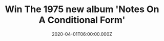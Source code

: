 ---
campaign-uuid: "c-5ebe379c-9187-4a0a-b5e5-9bb179eb6776"
type: "Competition"
category: "Music"
date: "2020-04-01T06:00:00.000Z"
end-date: "2020-07-01T23:59:00.000Z"
disable-form: false
is_promoted: true
has_entry_page: true
title: "Win The 1975 new album 'Notes On A Conditional Form'"
competition-description: "<p>In order to celebrate the release of the fourth new record\
  \ from the British band The 1975, we have managed to get our hands on one copy of\
  \ 'Notes On A Conditional Form' for you to add it to your collection.</p>\n<p>The\
  \ album follows last year’s ‘A Brief Inquiry Into Online Relationships’, which together\
  \ are part of the ‘Music For Cars’ era of the band. If you are their biggest fan...\
  \ think no more and enter below for a chance to win it now!</p>\n"
hero-header: "Win The 1975 new album 'Notes On A Conditional Form'"
terms-confirmation: "N/A"
banner-img: "https://assets.expresslyapp.com/asset-de741fa6-4a02-438d-8d2d-d534c5201661.jpg"
logo-left-href: "aaa.nme.com"
logo-left-image: "https://assets.expresslyapp.com/asset-5c71b744-bf83-4b67-af13-14271daf1b9e.jpg"
logo-left-title: "NME AAA"
bg-image-hero: "https://assets.expresslyapp.com/asset-ed2ae0f9-4867-4c85-bb78-f6a342714b96.jpg"
bg-image-first: "https://assets.expresslyapp.com/asset-3653126e-5eb4-40f0-9cde-e3af41c5abcc.jpg"
section1-content: "<p>'Notes On A Conditional Form is the fourth brand new album from\
  \ the The 1975 and the follow up to BRIT Award Album of the Year winner 'A Brief\
  \ Inquiry Into Online Relationships'. The album features the lead single 'People'\
  \ and the Greta Thunberg call-to-arms album opener, 'The 1975'.</p>\n<p>Enter below\
  \ and it could be yours.</p>\n<p>Good luck!</p>\n"
entry-title: "Win The 1975 new album 'Notes On A Conditional Form'"
entry-content: "<p>Enter the draw to win The 1975 new album 'Notes On A Conditional\
  \ Form' by completing the form below before 23:59 on the 1st of July 2020.</p>\n"
has-winner: false
prize-description: "The 1975 new album 'Notes On A Conditional Form'"
special-conditions: "Multiple entries are allowed up to one every day."
country-restrictions:
- "GB"
---